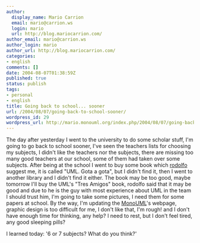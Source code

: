 ```yaml
---
author:
  display_name: Mario Carrion
  email: mario@carrion.ws
  login: mario
  url: http://blog.mariocarrion.com/
author_email: mario@carrion.ws
author_login: mario
author_url: http://blog.mariocarrion.com/
categories:
- english
comments: []
date: 2004-08-07T01:38:59Z
published: true
status: publish
tags:
- personal
- english
title: Going back to school... sooner
url: /2004/08/07/going-back-to-school-sooner/
wordpress_id: 29
wordpress_url: http://mario.monouml.org/index.php/2004/08/07/going-back-to-school-sooner/
---
```


<div style="clear:both;"></div>
<p>The day after yesterday I went to the university to do some scholar stuff, I'm going to go back to school sooner, I've seen the teachers lists for choosing my subjects, I didn't like the teachers nor the subjects, there are missing too many good teachers at our school, some of them had taken over some subjects. After being at the school I went to buy some book which <a href="http://expertcoder.sf.net">rodolfo</a> suggest me, it is called "UML. Gota a gota", but I didn't find it, then I went to another library and I didn't find it either. The book may be too good, maybe tomorrow I'll buy the UML's "Tres Amigos" book, rodolfo said that it may be good and due to he is the guy with most experience about UML in the team I should trust him, I'm going to take some pictures, I need them for some papers at school. By the way, I'm updating the <a href="http://monouml.sf.net">MonoUML</a>'s webpage, graphic design is too difficult for me, I don't like that, I'm rough! and I don't have enough time for thinking, any help? I need to rest, but I don't feel tired, any good sleeping pills?</p>
<p>I learned today: '6 or 7 subjects? What do you think?'
<div style="clear:both; padding-bottom: 0.25em;"></div>
